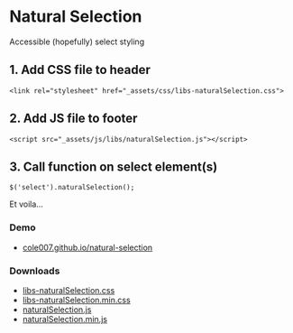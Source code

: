 # Natural Selection

Accessible (hopefully) select styling

## 1. Add CSS file to header

    <link rel="stylesheet" href="_assets/css/libs-naturalSelection.css">

## 2. Add JS file to footer

    <script src="_assets/js/libs/naturalSelection.js"></script>

## 3. Call function on select element(s)

    $('select').naturalSelection();

Et voila…


### Demo

* [cole007.github.io/natural-selection](http://cole007.github.io/natural-selection)

### Downloads

* [libs-naturalSelection.css](https://raw.githubusercontent.com/cole007/natural-selection/gh-pages/_assets/css/libs-naturalSelection.css)
* [libs-naturalSelection.min.css](https://raw.githubusercontent.com/cole007/natural-selection/gh-pages/_assets/css/libs-naturalSelection.min.css)
* [naturalSelection.js](https://raw.githubusercontent.com/cole007/natural-selection/gh-pages/_assets/js/libs/naturalSelection.js)
* [naturalSelection.min.js](https://raw.githubusercontent.com/cole007/natural-selection/gh-pages/_assets/js/libs/naturalSelection.min.js)